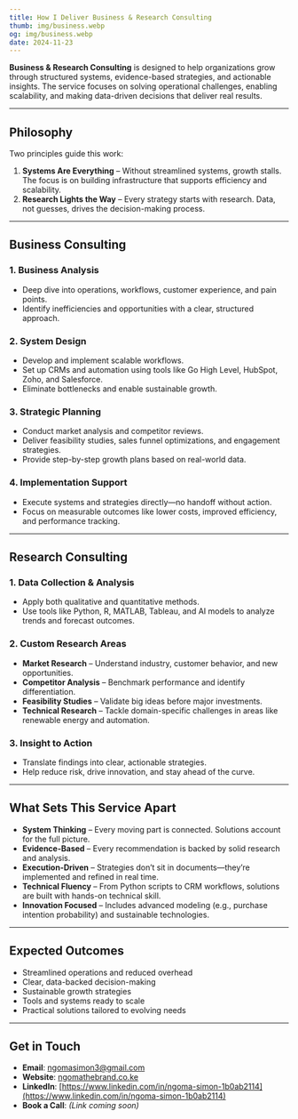 ```yaml
---
title: How I Deliver Business & Research Consulting  
thumb: img/business.webp  
og: img/business.webp  
date: 2024-11-23  
---
```


**Business & Research Consulting** is designed to help organizations grow through structured systems, evidence-based strategies, and actionable insights. The service focuses on solving operational challenges, enabling scalability, and making data-driven decisions that deliver real results.

---

## Philosophy

Two principles guide this work:

1. **Systems Are Everything** – Without streamlined systems, growth stalls. The focus is on building infrastructure that supports efficiency and scalability.  
2. **Research Lights the Way** – Every strategy starts with research. Data, not guesses, drives the decision-making process.

---

## Business Consulting

### 1. Business Analysis
- Deep dive into operations, workflows, customer experience, and pain points.  
- Identify inefficiencies and opportunities with a clear, structured approach.

### 2. System Design
- Develop and implement scalable workflows.  
- Set up CRMs and automation using tools like Go High Level, HubSpot, Zoho, and Salesforce.  
- Eliminate bottlenecks and enable sustainable growth.

### 3. Strategic Planning
- Conduct market analysis and competitor reviews.  
- Deliver feasibility studies, sales funnel optimizations, and engagement strategies.  
- Provide step-by-step growth plans based on real-world data.

### 4. Implementation Support
- Execute systems and strategies directly—no handoff without action.  
- Focus on measurable outcomes like lower costs, improved efficiency, and performance tracking.

---

## Research Consulting

### 1. Data Collection & Analysis
- Apply both qualitative and quantitative methods.  
- Use tools like Python, R, MATLAB, Tableau, and AI models to analyze trends and forecast outcomes.

### 2. Custom Research Areas
- **Market Research** – Understand industry, customer behavior, and new opportunities.  
- **Competitor Analysis** – Benchmark performance and identify differentiation.  
- **Feasibility Studies** – Validate big ideas before major investments.  
- **Technical Research** – Tackle domain-specific challenges in areas like renewable energy and automation.

### 3. Insight to Action
- Translate findings into clear, actionable strategies.  
- Help reduce risk, drive innovation, and stay ahead of the curve.

---

## What Sets This Service Apart

- **System Thinking** – Every moving part is connected. Solutions account for the full picture.  
- **Evidence-Based** – Every recommendation is backed by solid research and analysis.  
- **Execution-Driven** – Strategies don’t sit in documents—they’re implemented and refined in real time.  
- **Technical Fluency** – From Python scripts to CRM workflows, solutions are built with hands-on technical skill.  
- **Innovation Focused** – Includes advanced modeling (e.g., purchase intention probability) and sustainable technologies.

---

## Expected Outcomes

- Streamlined operations and reduced overhead  
- Clear, data-backed decision-making  
- Sustainable growth strategies  
- Tools and systems ready to scale  
- Practical solutions tailored to evolving needs

---

## Get in Touch

- **Email**: [ngomasimon3@gmail.com](mailto:ngomasimon3@gmail.com)  
- **Website**: [ngomathebrand.co.ke](http://ngomathebrand.co.ke)  
- **LinkedIn**: [https://www.linkedin.com/in/ngoma-simon-1b0ab2114](https://www.linkedin.com/in/ngoma-simon-1b0ab2114)  
- **Book a Call**: *(Link coming soon)*
